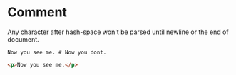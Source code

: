 # Comment
Any character after hash-space won't be parsed until newline or the end of document.

```gularen
Now you see me. # Now you dont.
```
```html
<p>Now you see me.</p>
```

